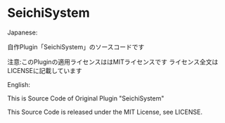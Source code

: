 # SeichiSystem

Japanese:

自作Plugin「SeichiSystem」のソースコードです

注意:このPluginの適用ライセンスははMITライセンスです ライセンス全文は LICENSEに記載しています


English:

This is Source Code of Original Plugin "SeichiSystem"

This Source Code is released under the MIT License, see LICENSE.

